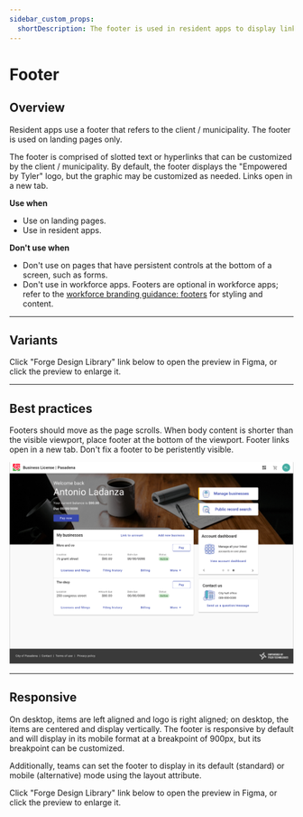 ```yaml
---
sidebar_custom_props:
  shortDescription: The footer is used in resident apps to display links pertaining to a specific municipality.
---
```


# Footer

<ComponentVisual
  figmaUrl="https://www.figma.com/embed?embed_host=share&url=https%3A%2F%2Fwww.figma.com%2Fproto%2F3jVq9um5nh21vOVg7nYlql%2FFooter%3Fnode-id%3D1%253A790%26scaling%3Dmin-zoom%26page-id%3D0%253A1"
  storybookUrl="https://animated-doodle-7c7696e9.pages.github.io/main/?path=/story/components-footer--default" />

## Overview

Resident apps use a footer that refers to the client / municipality. The footer is used on landing pages only.

The footer is comprised of slotted text or hyperlinks that can be customized by the client / municipality. By default, the footer displays the "Empowered by Tyler" logo, but the graphic may be customized as needed. Links open in a new tab.

**Use when**

- Use on landing pages. 
- Use in resident apps. 

**Don't use when**

- Don't use on pages that have persistent controls at the bottom of a screen, such as forms. 
- Don't use in workforce apps. Footers are optional in workforce apps; refer to the [workforce branding guidance: footers](/core-patterns/branding/workforce) for styling and content.

---

## Variants 

Click "Forge Design Library" link below to open the preview in Figma, or click the preview to enlarge it. 

<ComponentVisual
  height="750"
  figmaUrl="https://www.figma.com/embed?embed_host=share&url=https%3A%2F%2Fwww.figma.com%2Ffile%2FJYOhQlzc4Yhln2S8WVoi6S%2FForge-Design-Library-11-3-20%3Fnode-id%3D2933%253A26982" />

---

## Best practices 

<DoDontGrid title-text=" ">
  <DoDontTextSection>
    <DoDontText type="do">Footers should move as the page scrolls.</DoDontText>
    <DoDontText type="do">When body content is shorter than the visible viewport, place footer at the bottom of the viewport.</DoDontText>
      <DoDontText type="do">Footer links open in a new tab.</DoDontText>
  </DoDontTextSection>
  <DoDontTextSection>
    <DoDontText type="dont">Don't fix a footer to be peristently visible.</DoDontText>
  </DoDontTextSection>
</DoDontGrid>

<ImageBlock max-width="700px" caption="When body content is shorter than the visible viewport, place footer at the bottom of the viewport.">

![Alt text](./images/footer-bottom.png)

</ImageBlock>

---

## Responsive

On desktop, items are left aligned and logo is right aligned; on desktop, the items are centered and display vertically. The footer is responsive by default and will display in its mobile format at a breakpoint of 900px, but its breakpoint can be customized. 

Additionally, teams can set the footer to display in its default (standard) or mobile (alternative) mode using the layout attribute. 

Click "Forge Design Library" link below to open the preview in Figma, or click the preview to enlarge it. 

<ComponentVisual
  height="450"
  figmaUrl="https://www.figma.com/embed?embed_host=share&url=https%3A%2F%2Fwww.figma.com%2Ffile%2FJYOhQlzc4Yhln2S8WVoi6S%2FForge-Design-Library-11-3-20%3Fnode-id%3D2933%253A27003" />
